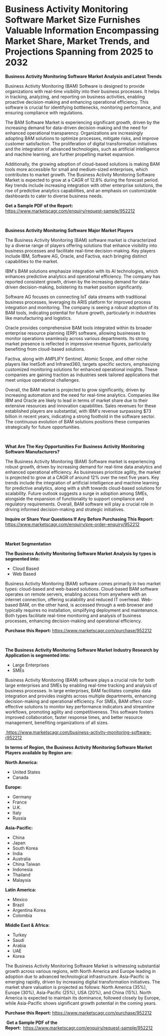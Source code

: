 <p><h1>Business Activity Monitoring Software Market Size Furnishes Valuable Information Encompassing Market Share, Market Trends, and Projections Spanning from 2025 to 2032</h1></p><p><strong>Business Activity Monitoring Software Market Analysis and Latest Trends</strong></p>
<p><p>Business Activity Monitoring (BAM) Software is designed to provide organizations with real-time visibility into their business processes. It helps in tracking, analyzing, and reporting on business activities, enabling proactive decision-making and enhancing operational efficiency. This software is crucial for identifying bottlenecks, monitoring performance, and ensuring compliance with regulations.</p><p>The BAM Software Market is experiencing significant growth, driven by the increasing demand for data-driven decision-making and the need for enhanced operational transparency. Organizations are increasingly adopting BAM solutions to optimize processes, mitigate risks, and improve customer satisfaction. The proliferation of digital transformation initiatives and the integration of advanced technologies, such as artificial intelligence and machine learning, are further propelling market expansion.</p><p>Additionally, the growing adoption of cloud-based solutions is making BAM tools more accessible for small and medium-sized enterprises, which contributes to market growth. The Business Activity Monitoring Software Market is expected to grow at a CAGR of 12.8% during the forecast period. Key trends include increasing integration with other enterprise solutions, the rise of predictive analytics capabilities, and an emphasis on customizable dashboards to cater to diverse business needs.</p></p>
<p><strong>Get a Sample PDF of the Report:&nbsp;</strong> <a href="https://www.marketscagr.com/enquiry/request-sample/952212?utm_campaign=2033&utm_medium=2&utm_source=Github&utm_content=ia&utm_term=17042025&utm_id=business-activity-monitoring-software">https://www.marketscagr.com/enquiry/request-sample/952212</a></p>
<p>&nbsp;</p>
<p><strong>Business Activity Monitoring Software Major Market Players</strong></p>
<p><p>The Business Activity Monitoring (BAM) software market is characterized by a diverse range of players offering solutions that enhance visibility into business processes and facilitate real-time decision-making. Key players include IBM, Software AG, Oracle, and Factiva, each bringing distinct capabilities to the market.</p><p>IBM's BAM solutions emphasize integration with its AI technologies, which enhances predictive analytics and operational efficiency. The company has reported consistent growth, driven by the increasing demand for data-driven decision-making, bolstering its market position significantly.</p><p>Software AG focuses on connecting IoT data streams with traditional business processes, leveraging its ARIS platform for improved process integration and monitoring. The company is seeing a robust adoption of its BAM tools, indicating potential for future growth, particularly in industries like manufacturing and logistics.</p><p>Oracle provides comprehensive BAM tools integrated within its broader enterprise resource planning (ERP) software, allowing businesses to monitor operations seamlessly across various departments. Its strong market presence is reflected in impressive revenue figures, particularly benefiting from cloud-based solutions.</p><p>Factiva, along with AMPLIFY Sentinel, Atomic Scope, and other niche players like InetSoft and Infrared360, targets specific sectors, emphasizing customized monitoring solutions for enhanced operational insights. These companies are gaining traction as industries seek tailored applications that meet unique operational challenges.</p><p>Overall, the BAM market is projected to grow significantly, driven by increasing automation and the need for real-time analytics. Companies like IBM and Oracle are likely to lead in terms of market share due to their extensive resources and innovation capabilities. Sales revenues for these established players are substantial, with IBM's revenue surpassing $73 billion in recent years, indicating a strong foothold in the software sector. The continuous evolution of BAM solutions positions these companies strategically for future opportunities.</p></p>
<p>&nbsp;</p>
<p><strong>What Are The Key Opportunities For Business Activity Monitoring Software Manufacturers?</strong></p>
<p><p>The Business Activity Monitoring (BAM) Software market is experiencing robust growth, driven by increasing demand for real-time data analytics and enhanced operational efficiency. As businesses prioritize agility, the market is projected to grow at a CAGR of around 12% over the next five years. Key trends include the integration of artificial intelligence and machine learning for predictive analytics, along with a shift towards cloud-based solutions for scalability. Future outlook suggests a surge in adoption among SMEs, alongside the expansion of functionality to support compliance and regulatory requirements. Overall, BAM software will play a crucial role in driving informed decision-making and strategic initiatives.</p></p>
<p><strong>Inquire or Share Your Questions If Any Before Purchasing This Report:</strong> <a href="https://www.marketscagr.com/enquiry/pre-order-enquiry/952212?utm_campaign=2033&utm_medium=2&utm_source=Github&utm_content=ia&utm_term=17042025&utm_id=business-activity-monitoring-software">https://www.marketscagr.com/enquiry/pre-order-enquiry/952212</a></p>
<p>&nbsp;</p>
<p><strong>Market Segmentation</strong></p>
<p><strong>The Business Activity Monitoring Software Market Analysis by types is segmented into:</strong></p>
<p><ul><li>Cloud Based</li><li>Web Based</li></ul></p>
<p><p>Business Activity Monitoring (BAM) software comes primarily in two market types: cloud-based and web-based solutions. Cloud-based BAM software operates on remote servers, enabling access from anywhere with an internet connection, offering scalability and reduced IT overhead. Web-based BAM, on the other hand, is accessed through a web browser and typically requires no installation, simplifying deployment and maintenance. Both types facilitate real-time monitoring and analysis of business processes, enhancing decision-making and operational efficiency.</p></p>
<p><strong>Purchase this Report:&nbsp;</strong><a href="https://www.marketscagr.com/purchase/952212?utm_campaign=2033&utm_medium=2&utm_source=Github&utm_content=ia&utm_term=17042025&utm_id=business-activity-monitoring-software">https://www.marketscagr.com/purchase/952212</a></p>
<p>&nbsp;</p>
<p><strong>The Business Activity Monitoring Software Market Industry Research by Application is segmented into:</strong></p>
<p><ul><li>Large Enterprises</li><li>SMEs</li></ul></p>
<p><p>Business Activity Monitoring (BAM) software plays a crucial role for both large enterprises and SMEs by enabling real-time tracking and analysis of business processes. In large enterprises, BAM facilitates complex data integration and provides insights across multiple departments, enhancing decision-making and operational efficiency. For SMEs, BAM offers cost-effective solutions to monitor key performance indicators and streamline workflows, promoting agility and competitiveness. This software fosters improved collaboration, faster response times, and better resource management, benefiting organizations of all sizes.</p></p>
<p><a href="https://www.marketscagr.com/business-activity-monitoring-software-r952212?utm_campaign=2033&utm_medium=2&utm_source=Github&utm_content=ia&utm_term=17042025&utm_id=business-activity-monitoring-software">&nbsp;https://www.marketscagr.com/business-activity-monitoring-software-r952212</a></p>
<p><strong>In terms of Region, the Business Activity Monitoring Software Market Players available by Region are:</strong></p>
<p>
    <p> <strong> North America: </strong>
        <ul>
            <li>United States</li>
            <li>Canada</li>
        </ul>
        </p> 
    <p> <strong> Europe: </strong>
        <ul>
            <li>Germany</li>
            <li>France</li>
            <li>U.K.</li>
            <li>Italy</li>
            <li>Russia</li>
        </ul>
        </p> 
    <p> <strong> Asia-Pacific: </strong>
        <ul>
            <li>China</li>
            <li>Japan</li>
            <li>South Korea</li>
            <li>India</li>
            <li>Australia</li>
            <li>China Taiwan</li>
            <li>Indonesia</li>
            <li>Thailand</li>
            <li>Malaysia</li>
        </ul>
        </p> 
    <p> <strong> Latin America: </strong>
        <ul>
            <li>Mexico</li>
            <li>Brazil</li>
            <li>Argentina Korea</li>
            <li>Colombia</li>
        </ul>
        </p> 
    <p> <strong> Middle East & Africa: </strong>
        <ul>
            <li>Turkey</li>
            <li>Saudi</li>
            <li>Arabia</li>
            <li>UAE</li>
            <li>Korea</li>
        </ul>
    </p>
    </p>
<p><p>The Business Activity Monitoring Software Market is witnessing substantial growth across various regions, with North America and Europe leading in adoption due to advanced technological infrastructure. Asia-Pacific is emerging rapidly, driven by increasing digital transformation initiatives. The market share valuation is projected as follows: North America (35%), Europe (30%), Asia-Pacific (25%), USA (20%), and China (15%). North America is expected to maintain its dominance, followed closely by Europe, while Asia-Pacific shows significant growth potential in the coming years.</p></p>
<p><strong>Purchase this Report: </strong><a href="https://www.marketscagr.com/purchase/952212?utm_campaign=2033&utm_medium=2&utm_source=Github&utm_content=ia&utm_term=17042025&utm_id=business-activity-monitoring-software">https://www.marketscagr.com/purchase/952212</a></p>
<p>&nbsp;<strong>Get a Sample PDF of the Report:&nbsp;&nbsp;</strong><a href="https://www.marketscagr.com/enquiry/request-sample/952212?utm_campaign=2033&utm_medium=2&utm_source=Github&utm_content=ia&utm_term=17042025&utm_id=business-activity-monitoring-software">https://www.marketscagr.com/enquiry/request-sample/952212</a></p>
<p><strong></strong></p>
<p><p></p><p></p><p></p></p>
